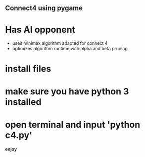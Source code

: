 ## Connect4 using pygame
# Has AI opponent
- uses minimax algorithm adapted for connect 4
- optimizes algorithm runtime with alpha and beta pruning

# install files
# make sure you have python 3 installed
# open terminal and input 'python c4.py'
#### enjoy